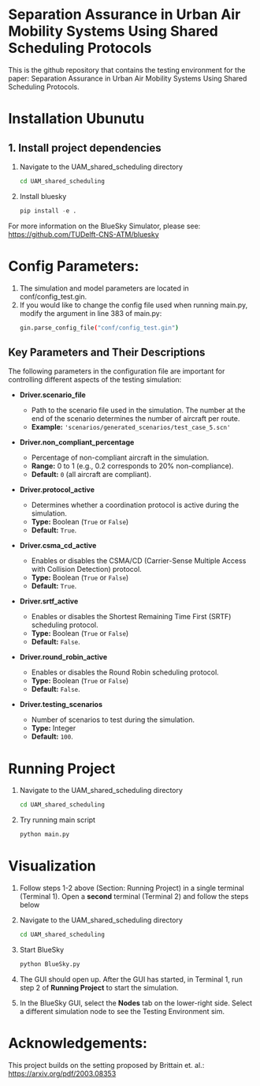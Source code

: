# Separation Assurance in Urban Air Mobility Systems Using Shared Scheduling Protocols

This is the github repository that contains the testing environment for the paper: Separation Assurance in Urban Air Mobility Systems Using Shared Scheduling Protocols.

# Installation Ubunutu

## 1. Install project dependencies

1. Navigate to the UAM_shared_scheduling directory
    ```bash
    cd UAM_shared_scheduling
    ```
2. Install bluesky
    ```python
    pip install -e .
    ```

For more information on the BlueSky Simulator, please see: https://github.com/TUDelft-CNS-ATM/bluesky

# Config Parameters:

1. The simulation and model parameters are located in conf/config_test.gin.
2. If you would like to change the config file used when running main.py, modify the argument in line 383 of main.py:
    ```bash
    gin.parse_config_file("conf/config_test.gin")
    ```

## Key Parameters and Their Descriptions

The following parameters in the configuration file are important for controlling different aspects of the testing simulation:

- **Driver.scenario_file**  
  - Path to the scenario file used in the simulation. The number at the end of the scenario determines the number of aircraft per route.  
  - **Example:** `'scenarios/generated_scenarios/test_case_5.scn'`  

- **Driver.non_compliant_percentage**  
  - Percentage of non-compliant aircraft in the simulation.  
  - **Range:** 0 to 1 (e.g., 0.2 corresponds to 20% non-compliance).  
  - **Default:** `0` (all aircraft are compliant).  

- **Driver.protocol_active**  
  - Determines whether a coordination protocol is active during the simulation.  
  - **Type:** Boolean (`True` or `False`)  
  - **Default:** `True`.  

- **Driver.csma_cd_active**  
  - Enables or disables the CSMA/CD (Carrier-Sense Multiple Access with Collision Detection) protocol.  
  - **Type:** Boolean (`True` or `False`)  
  - **Default:** `True`.  

- **Driver.srtf_active**  
  - Enables or disables the Shortest Remaining Time First (SRTF) scheduling protocol.  
  - **Type:** Boolean (`True` or `False`)  
  - **Default:** `False`.  

- **Driver.round_robin_active**  
  - Enables or disables the Round Robin scheduling protocol.  
  - **Type:** Boolean (`True` or `False`)  
  - **Default:** `False`.  

- **Driver.testing_scenarios**  
  - Number of scenarios to test during the simulation.  
  - **Type:** Integer  
  - **Default:** `100`.  


# Running Project

1. Navigate to the UAM_shared_scheduling directory
    ```bash
    cd UAM_shared_scheduling
    ```
2. Try running main script
    ```python
    python main.py
    ````

# Visualization

1. Follow steps 1-2 above (Section: Running Project) in a single terminal (Terminal 1). Open a **second** terminal (Terminal 2) and follow the steps below

2. Navigate to the UAM_shared_scheduling directory
    ```bash
    cd UAM_shared_scheduling
    ```
3. Start BlueSky
    ```bash
    python BlueSky.py
    ```
4. The GUI should open up. After the GUI has started, in Terminal 1, run step 2 of **Running Project** to start the simulation.
5. In the BlueSky GUI, select the **Nodes** tab on the lower-right side. Select a different simulation node to see the Testing Environment sim.

# Acknowledgements:

This project builds on the setting proposed by Brittain et. al.: https://arxiv.org/pdf/2003.08353